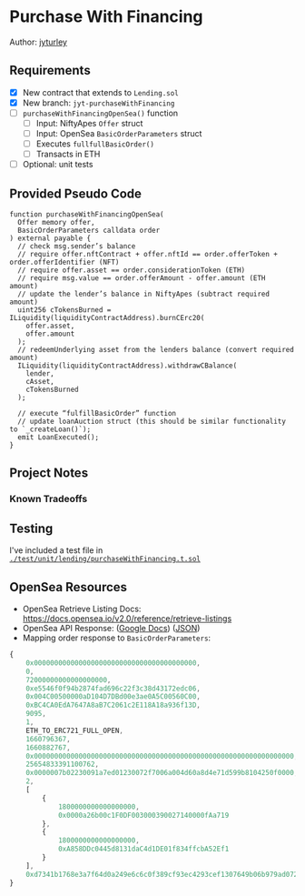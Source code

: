 # Purchase With Financing

Author: [jyturley](https://github.com/jyturley)

## Requirements

- [x] New contract that extends to `Lending.sol`
- [x] New branch: `jyt-purchaseWithFinancing`
- [ ] `purchaseWithFinancingOpenSea()` function
  - [ ] Input: NiftyApes `Offer` struct
  - [ ] Input: OpenSea `BasicOrderParameters` struct
  - [ ] Executes `fullfullBasicOrder()`
  - [ ] Transacts in ETH
- [ ] Optional: unit tests

## Provided Pseudo Code

```solidity
function purchaseWithFinancingOpenSea(
  Offer memory offer,
  BasicOrderParameters calldata order
) external payable {
  // check msg.sender’s balance
  // require offer.nftContract + offer.nftId == order.offerToken + order.offerIdentifier (NFT)
  // require offer.asset == order.considerationToken (ETH)
  // require msg.value == order.offerAmount - offer.amount (ETH amount)
  // update the lender’s balance in NiftyApes (subtract required amount)
  uint256 cTokensBurned = ILiquidity(liquidityContractAddress).burnCErc20(
    offer.asset,
    offer.amount
  );
  // redeemUnderlying asset from the lenders balance (convert required amount)
  ILiquidity(liquidityContractAddress).withdrawCBalance(
    lender,
    cAsset,
    cTokensBurned
  );

  // execute “fulfillBasicOrder” function
  // update loanAuction struct (this should be similar functionality to `_createLoan()`);
  emit LoanExecuted();
}

```

## Project Notes

### Known Tradeoffs

## Testing

I've included a test file in [`./test/unit/lending/purchaseWithFinancing.t.sol`](./test/unit/lending/purchaseWithFinancing.t.sol)

## OpenSea Resources

- OpenSea Retrieve Listing Docs: https://docs.opensea.io/v2.0/reference/retrieve-listings
- OpenSea API Response: ([Google Docs](https://docs.google.com/document/d/1mXO6AWfKFlxT85IJFGZ-ArQVIbz0zpHl6urfYDWSFB0/edit?usp=sharing)) ([JSON](./os-order-response.json))
- Mapping order response to `BasicOrderParameters`:

```js
{
    0x0000000000000000000000000000000000000000,
    0,
    72000000000000000000,
    0xe5546f0f94b2874fad696c22f3c38d43172edc06,
    0x004C00500000aD104D7DBd00e3ae0A5C00560C00,
    0xBC4CA0EdA7647A8aB7C2061c2E118A18a936f13D,
    9095,
    1,
    ETH_TO_ERC721_FULL_OPEN,
    1660796367,
    1660882767,
    0x0000000000000000000000000000000000000000000000000000000000000000,
    25654833391100762,
    0x0000007b02230091a7ed01230072f7006a004d60a8d4e71d599b8104250f0000,0x0000000000000000000000000000000000000000000000000000000000000000,
    2,
    [
        {
            1800000000000000000,
            0x0000a26b00c1F0DF003000390027140000fAa719
        },
        {
            1800000000000000000,
            0xA858DDc0445d8131daC4d1DE01f834ffcbA52Ef1
        }
    ],
    0xd7341b1768e3a7f64d0a249e6c6c0f389cf93ec4293cef1307649b06b979ad072725107f4c7320c070bd1f9676b4a451227da497531fdfac92c26ebff80c1e051b
}

```
